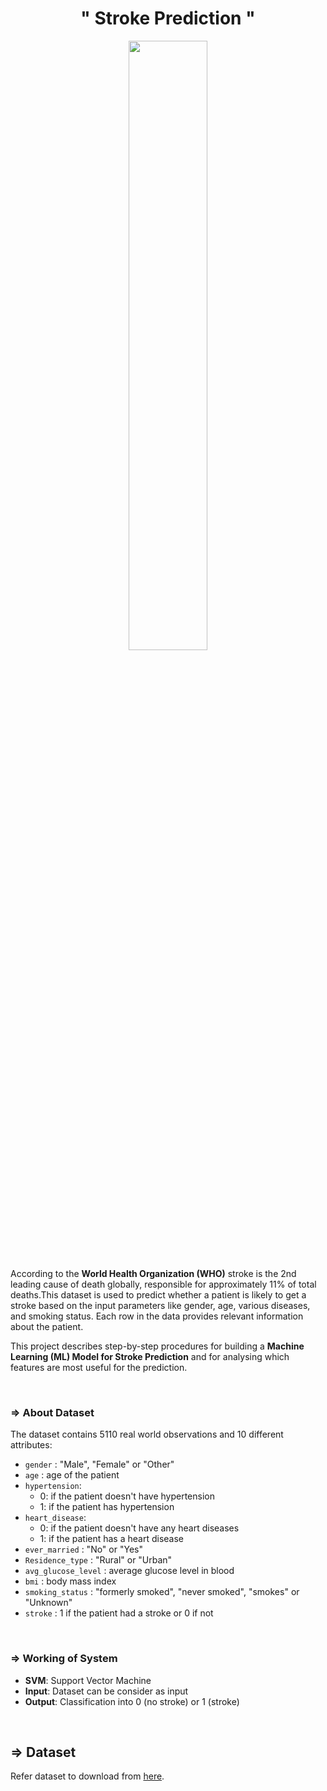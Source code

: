 <div align="center">
  <h1 align="center"> " Stroke Prediction " </h1>
</div>

<p align="center">
    <img width="50%" src="https://user-images.githubusercontent.com/75872316/130348189-c283a8ac-4d84-4fcb-ae06-974e9b5fa617.png">
</p>

According to the **World Health Organization (WHO)** stroke is the 2nd leading cause of death globally, responsible for approximately 11% of total deaths.This dataset is used to predict whether a patient is likely to get a stroke based on the input parameters like gender, age, various diseases, and smoking status. Each row in the data provides relevant information about the patient.

This project describes step-by-step procedures for building a **Machine Learning (ML) Model for Stroke Prediction** and for analysing which features are most useful for the prediction.

</br>

### => About Dataset

The dataset contains 5110 real world observations and 10 different attributes:
- `gender` : "Male", "Female" or "Other"
- `age` : age of the patient
- `hypertension`: 
    - 0: if the patient doesn't have hypertension 
    - 1: if the patient has hypertension
- `heart_disease`: 
    - 0: if the patient doesn't have any heart diseases 
    - 1: if the patient has a heart disease
- `ever_married` : "No" or "Yes"
- `Residence_type` : "Rural" or "Urban"
- `avg_glucose_level` : average glucose level in blood
- `bmi` : body mass index
- `smoking_status` : "formerly smoked", "never smoked", "smokes" or "Unknown"
- `stroke` : 1 if the patient had a stroke or 0 if not

</br>

### => Working of System

- **SVM**: Support Vector Machine
- **Input**: Dataset can be consider as input
- **Output**: Classification into 0 (no stroke) or 1 (stroke)

</br>

## => Dataset
Refer dataset to download from [here](https://www.kaggle.com/fedesoriano/stroke-prediction-dataset).
